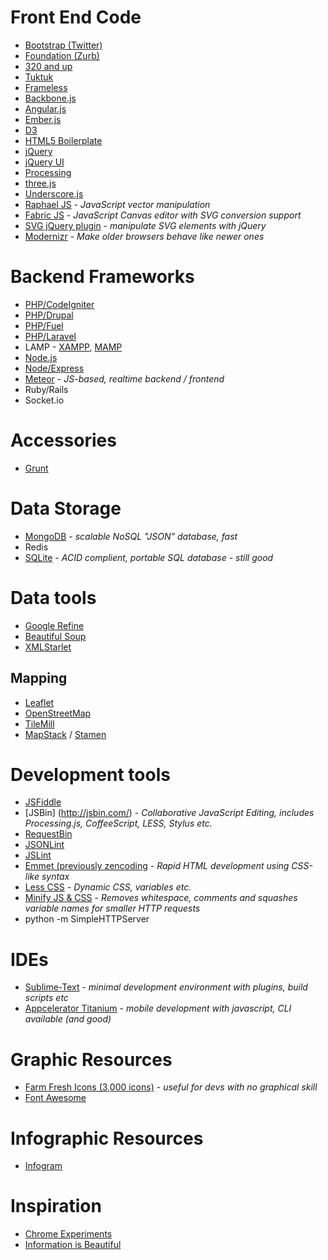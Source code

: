 # Front End Code 
* [Bootstrap (Twitter)](http://twitter.github.com/bootstrap/)
* [Foundation (Zurb)](http://foundation.zurb.com/)
* [320 and up](http://stuffandnonsense.co.uk/projects/320andup/)
* [Tuktuk](http://tuktuk.tapquo.com/)
* [Frameless](http://framelessgrid.com/)
* [Backbone.js](http://backbonejs.org/)
* [Angular.js](http://angularjs.org/)
* [Ember.js](http://emberjs.com/)
* [D3](http://d3js.org/)
* [HTML5 Boilerplate](http://html5boilerplate.com/)
* [jQuery](http://jquery.com/)
* [jQuery UI](http://jqueryui.com/)
* [Processing](http://www.processing.org/)
* [three.js](http://threejs.org/)
* [Underscore.js](http://underscorejs.org/)
* [Raphael JS](http://raphaeljs.com/) - *JavaScript vector manipulation*
* [Fabric JS](http://fabricjs.com/) - *JavaScript Canvas editor with SVG conversion support*
* [SVG jQuery plugin](http://keith-wood.name/svg.html) - *manipulate SVG elements with jQuery*
* [Modernizr](http://modernizr.com/) - *Make older browsers behave like newer ones*

# Backend Frameworks
* [PHP/CodeIgniter](http://ellislab.com/codeigniter)
* [PHP/Drupal](https://drupal.org/)
* [PHP/Fuel](http://fuelphp.com/)
* [PHP/Laravel](http://laravel.com/)
* LAMP - [XAMPP](http://www.apachefriends.org/en/xampp.html), [MAMP](http://www.mamp.info/en/index.html)
* [Node.js](http://nodejs.org/)
* [Node/Express](http://expressjs.com/)
* [Meteor](http://meteor.com/) - *JS-based, realtime backend / frontend*
* Ruby/Rails
* Socket.io

# Accessories
* [Grunt](http://gruntjs.com/)

# Data Storage
* [MongoDB](http://www.mongodb.org/) - *scalable NoSQL "JSON" database, fast*
* Redis
* [SQLite](http://www.sqlite.org) - *ACID complient, portable SQL database - still good*

# Data tools
* [Google Refine](http://code.google.com/p/google-refine/)
* [Beautiful Soup](http://www.crummy.com/software/BeautifulSoup/)
* [XMLStarlet](http://xmlstar.sourceforge.net/doc/UG/xmlstarlet-ug.html)

## Mapping
* [Leaflet](http://leafletjs.com/)
* [OpenStreetMap](http://www.openstreetmap.org/)
* [TileMill](http://www.mapbox.com/tilemill/)
* [MapStack](http://mapstack.stamen.com/) / [Stamen](http://maps.stamen.com/)

# Development tools
* [JSFiddle](http://jsfiddle.net/)
* [JSBin] (http://jsbin.com/) - *Collaborative JavaScript Editing, includes Processing.js, CoffeeScript, LESS, Stylus etc.*
* [RequestBin](http://requestb.in/)
* [JSONLint](http://jsonlint.com/)
* [JSLint](http://www.jslint.com/)
* [Emmet (previously zencoding](http://docs.emmet.io/) - *Rapid HTML development using CSS-like syntax*
* [Less CSS](http://lesscss.org/) - *Dynamic CSS, variables etc.*
* [Minify JS & CSS](https://github.com/mrclay/minify) - *Removes whitespace, comments and squashes variable names for smaller HTTP requests*
* python -m SimpleHTTPServer

# IDEs
* [Sublime-Text](http://www.sublimetext.com/) - *minimal development environment with plugins, build scripts etc*
* [Appcelerator Titanium](http://www.appcelerator.com/) - *mobile development with javascript, CLI available (and good)*

# Graphic Resources
* [Farm Fresh Icons (3,000 icons)](http://www.fatcow.com/free-icons) - *useful for devs with no graphical skill*
* [Font Awesome](http://fortawesome.github.io/Font-Awesome/)

# Infographic Resources
* [Infogram](http://infogr.am/)

# Inspiration
* [Chrome Experiments](http://www.chromeexperiments.com/)
* [Information is Beautiful](http://www.informationisbeautiful.net/)